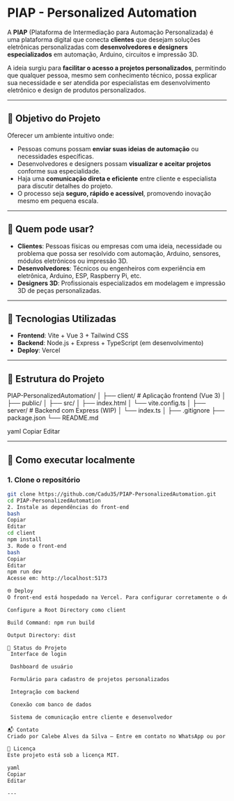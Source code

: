 # PIAP - Personalized Automation

A **PIAP** (Plataforma de Intermediação para Automação Personalizada) é uma plataforma digital que conecta **clientes** que desejam soluções eletrônicas personalizadas com **desenvolvedores e designers especializados** em automação, Arduino, circuitos e impressão 3D.

A ideia surgiu para **facilitar o acesso a projetos personalizados**, permitindo que qualquer pessoa, mesmo sem conhecimento técnico, possa explicar sua necessidade e ser atendida por especialistas em desenvolvimento eletrônico e design de produtos personalizados.

---

## 🧠 Objetivo do Projeto

Oferecer um ambiente intuitivo onde:

- Pessoas comuns possam **enviar suas ideias de automação** ou necessidades específicas.
- Desenvolvedores e designers possam **visualizar e aceitar projetos** conforme sua especialidade.
- Haja uma **comunicação direta e eficiente** entre cliente e especialista para discutir detalhes do projeto.
- O processo seja **seguro, rápido e acessível**, promovendo inovação mesmo em pequena escala.

---

## 👤 Quem pode usar?

- **Clientes**: Pessoas físicas ou empresas com uma ideia, necessidade ou problema que possa ser resolvido com automação, Arduino, sensores, módulos eletrônicos ou impressão 3D.
- **Desenvolvedores**: Técnicos ou engenheiros com experiência em eletrônica, Arduino, ESP, Raspberry Pi, etc.
- **Designers 3D**: Profissionais especializados em modelagem e impressão 3D de peças personalizadas.

---

## 🚀 Tecnologias Utilizadas

- **Frontend**: Vite + Vue 3 + Tailwind CSS
- **Backend**: Node.js + Express + TypeScript (em desenvolvimento)
- **Deploy**: Vercel

---

## 📁 Estrutura do Projeto

PIAP-PersonalizedAutomation/
│
├── client/ # Aplicação frontend (Vue 3)
│ ├── public/
│ ├── src/
│ ├── index.html
│ └── vite.config.ts
│
├── server/ # Backend com Express (WIP)
│ └── index.ts
│
├── .gitignore
├── package.json
└── README.md

yaml
Copiar
Editar

---

## 🔧 Como executar localmente

### 1. Clone o repositório

```bash
git clone https://github.com/Cadu35/PIAP-PersonalizedAutomation.git
cd PIAP-PersonalizedAutomation
2. Instale as dependências do front-end
bash
Copiar
Editar
cd client
npm install
3. Rode o front-end
bash
Copiar
Editar
npm run dev
Acesse em: http://localhost:5173

🌐 Deploy
O front-end está hospedado na Vercel. Para configurar corretamente o deploy:

Configure a Root Directory como client

Build Command: npm run build

Output Directory: dist

📌 Status do Projeto
 Interface de login

 Dashboard de usuário

 Formulário para cadastro de projetos personalizados

 Integração com backend

 Conexão com banco de dados

 Sistema de comunicação entre cliente e desenvolvedor

📬 Contato
Criado por Calebe Alves da Silva — Entre em contato no WhatsApp ou por LinkedIn

📄 Licença
Este projeto está sob a licença MIT.

yaml
Copiar
Editar

---








